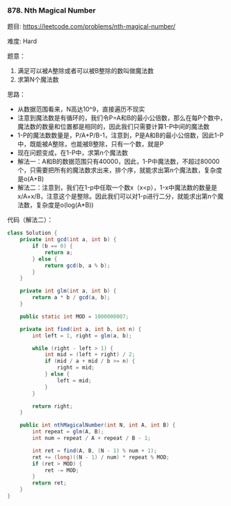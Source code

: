### 878. Nth Magical Number



题目:
https://leetcode.com/problems/nth-magical-number/

难度:
Hard


题意：

1. 满足可以被A整除或者可以被B整除的数叫做魔法数
2. 求第N个魔法数

思路：

* 从数据范围看来，N高达10^9，直接遍历不现实
* 注意到魔法数是有循环的，我们令P=A和B的最小公倍数，那么在每P个数中，魔法数的数量和位置都是相同的，因此我们只需要计算1-P中间的魔法数
* 1-P的魔法数数量是，P/A+P/B-1，注意到，P是A和B的最小公倍数，因此1-P中，既能被A整除，也能被B整除，只有一个数，就是P
* 现在问题变成，在1-P中，求第n个魔法数
* 解法一：A和B的数据范围只有40000，因此，1-P中魔法数，不超过80000个，只需要把所有的魔法数求出来，排个序，就能求出第n个魔法数，复杂度是o(A+B)
* 解法二：注意到，我们在1-p中任取一个数x（x<p），1-x中魔法数的数量是x/A+x/B，注意这个是整除。因此我们可以对1-p进行二分，就能求出第n个魔法数，复杂度是o(log(A*B))

代码（解法二）：

```java
class Solution {
    private int gcd(int a, int b) {
        if (b == 0) {
            return a;
        } else {
            return gcd(b, a % b);
        }
    }

    private int glm(int a, int b) {
        return a * b / gcd(a, b);
    }

    public static int MOD = 1000000007;

    private int find(int a, int b, int n) {
        int left = 1, right = glm(a, b);

        while (right - left > 1) {
            int mid = (left + right) / 2;
            if (mid / a + mid / b >= n) {
                right = mid;
            } else {
                left = mid;
            }
        }

        return right;
    }

    public int nthMagicalNumber(int N, int A, int B) {
        int repeat = glm(A, B);
        int num = repeat / A + repeat / B - 1;

        int ret = find(A, B, (N - 1) % num + 1);
        ret += (long)((N - 1) / num) * repeat % MOD;
        if (ret > MOD) {
            ret -= MOD;
        }
        return ret;
    }
}
```

